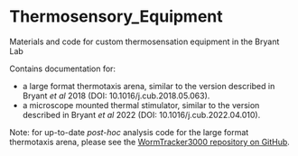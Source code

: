 # Thermosensory_Equipment
Materials and code for custom thermosensation equipment in the Bryant Lab

Contains documentation for:  
- a large format thermotaxis arena, similar to the version described in Bryant *et al* 2018 (DOI: 10.1016/j.cub.2018.05.063).  
- a microscope mounted thermal stimulator, similar to the version described in Bryant *et al* 2022 (DOI: 10.1016/j.cub.2022.04.010).  

Note: for up-to-date *post-hoc* analysis code for the large format thermotaxis arena, please see the [WormTracker3000 repository on GitHub](https://github.com/astrasb/WormTracker3000).
